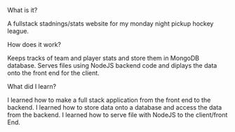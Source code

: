 What is it?

A fullstack stadnings/stats website for my monday night pickup hockey league.

How does it work?

Keeps tracks of team and player stats and store them in MongoDB database. 
Serves files using NodeJS backend code and diplays the data onto the front end for the client.

What did I learn?

I learned how to make a full stack application from the front end to the backend. 
I learned how to store data onto a database and access the data from the backend.
I learned how to serve file with NodeJS to the client/front End.